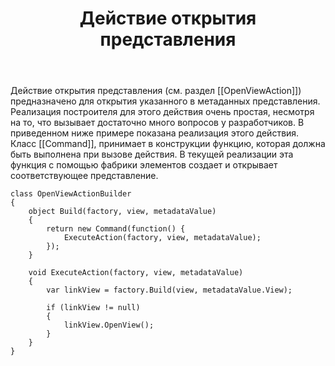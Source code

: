 ﻿---
layout: default
title: Действие открытия представления
position: 1
categories: 
tags: 
---

Действие открытия представления (см. раздел [[OpenViewAction]]) предназначено для открытия указанного в метаданных представления. Реализация построителя для этого действия очень простая, несмотря на то, что вызывает достаточно много вопросов у разработчиков. В приведенном ниже примере показана реализация этого действия. Класс [[Command]], принимает в конструкции функцию, которая должна быть выполнена при вызове действия. В текущей реализации эта функция с помощью фабрики элементов создает и открывает соответствующее представление.

```
class OpenViewActionBuilder
{
	object Build(factory, view, metadataValue)
	{
		return new Command(function() {
			ExecuteAction(factory, view, metadataValue);
		});
	}
 
	void ExecuteAction(factory, view, metadataValue)
	{
		var linkView = factory.Build(view, metadataValue.View);
 
		if (linkView != null)
		{
			linkView.OpenView();
		}
	}
}
```

 

 


